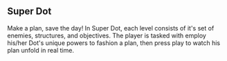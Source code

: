 ## Super Dot

Make a plan, save the day! In Super Dot, each level consists of it's set of enemies, structures, and objectives. The player is tasked with employ his/her Dot's unique powers to fashion a plan, then press play to watch his plan unfold in real time.